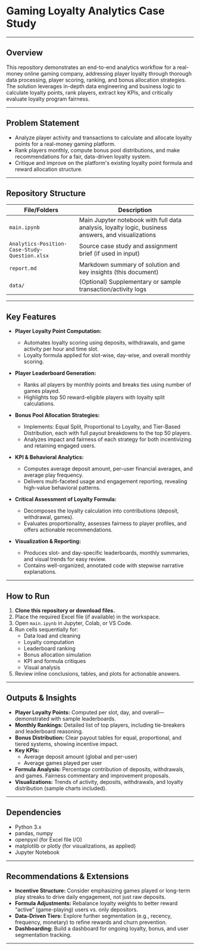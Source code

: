 # Gaming Loyalty Analytics Case Study

---

## Overview

This repository demonstrates an end-to-end analytics workflow for a real-money online gaming company, addressing player loyalty through thorough data processing, player scoring, ranking, and bonus allocation strategies. The solution leverages in-depth data engineering and business logic to calculate loyalty points, rank players, extract key KPIs, and critically evaluate loyalty program fairness.

---

## Problem Statement

- Analyze player activity and transactions to calculate and allocate loyalty points for a real-money gaming platform.
- Rank players monthly, compute bonus pool distributions, and make recommendations for a fair, data-driven loyalty system.
- Critique and improve on the platform's existing loyalty point formula and reward allocation structure.

---

## Repository Structure

| File/Folders                             | Description                                                      |
|------------------------------------------|------------------------------------------------------------------|
| `main.ipynb`                             | Main Jupyter notebook with full data analysis, loyalty logic, business answers, and visualizations |
| `Analytics-Position-Case-Study-Question.xlsx`   | Source case study and assignment brief (if used in input)        |
| `report.md`                              | Markdown summary of solution and key insights (this document)    |
| `data/`                                  | (Optional) Supplementary or sample transaction/activity logs     |

---

## Key Features

- **Player Loyalty Point Computation:**  
  - Automates loyalty scoring using deposits, withdrawals, and game activity per hour and time slot.
  - Loyalty formula applied for slot-wise, day-wise, and overall monthly scoring.

- **Player Leaderboard Generation:**  
  - Ranks all players by monthly points and breaks ties using number of games played.
  - Highlights top 50 reward-eligible players with loyalty split calculations.

- **Bonus Pool Allocation Strategies:**  
  - Implements: Equal Split, Proportional to Loyalty, and Tier-Based Distribution, each with full payout breakdowns to the top 50 players.
  - Analyzes impact and fairness of each strategy for both incentivizing and retaining engaged users.

- **KPI & Behavioral Analytics:**  
  - Computes average deposit amount, per-user financial averages, and average play frequency.
  - Delivers multi-faceted usage and engagement reporting, revealing high-value behavioral patterns.

- **Critical Assessment of Loyalty Formula:**  
  - Decomposes the loyalty calculation into contributions (deposit, withdrawal, games).
  - Evaluates proportionality, assesses fairness to player profiles, and offers actionable recommendations.

- **Visualization & Reporting:**  
  - Produces slot- and day-specific leaderboards, monthly summaries, and visual trends for easy review.
  - Contains well-organized, annotated code with stepwise narrative explanations.

---

## How to Run

1. **Clone this repository or download files.**
2. Place the required Excel file (if available) in the workspace.
3. Open `main.ipynb` in Jupyter, Colab, or VS Code.
4. Run cells sequentially for:
    - Data load and cleaning
    - Loyalty computation
    - Leaderboard ranking
    - Bonus allocation simulation
    - KPI and formula critiques
    - Visual analysis
5. Review inline conclusions, tables, and plots for actionable answers.

---

## Outputs & Insights

- **Player Loyalty Points:** Computed per slot, day, and overall—demonstrated with sample leaderboards.
- **Monthly Rankings:** Detailed list of top players, including tie-breakers and leaderboard reasoning.
- **Bonus Distribution:** Clear payout tables for equal, proportional, and tiered systems, showing incentive impact.
- **Key KPIs:** 
    - Average deposit amount (global and per-user)
    - Average games played per user
- **Formula Analysis:** Percentage contribution of deposits, withdrawals, and games. Fairness commentary and improvement proposals.
- **Visualizations:** Trends of activity, deposits, withdrawals, and loyalty distribution (sample charts included).

---

## Dependencies

- Python 3.x
- pandas, numpy
- openpyxl (for Excel file I/O)
- matplotlib or plotly (for visualizations, as applied)
- Jupyter Notebook


---

## Recommendations & Extensions

- **Incentive Structure:** Consider emphasizing games played or long-term play streaks to drive daily engagement, not just raw deposits.
- **Formula Adjustments:** Rebalance loyalty weights to better reward “active” (game-playing) users vs. only depositors.
- **Data-Driven Tiers:** Explore further segmentation (e.g., recency, frequency, monetary) to refine rewards and churn prevention.
- **Dashboarding:** Build a dashboard for ongoing loyalty, bonus, and user segmentation tracking.

---


